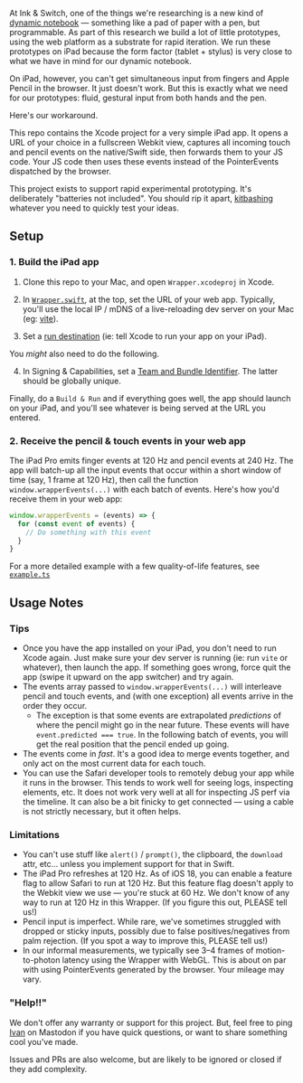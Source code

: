 At Ink & Switch, one of the things we're researching is a new kind of [dynamic notebook](https://www.inkandswitch.com/inkbase) — something like a pad of paper with a pen, but programmable. As part of this research we build a lot of little prototypes, using the web platform as a substrate for rapid iteration. We run these prototypes on iPad because the form factor (tablet + stylus) is very close to what we have in mind for our dynamic notebook.

On iPad, however, you can't get simultaneous input from fingers and Apple Pencil in the browser. It just doesn't work. But this is exactly what we need for our prototypes: fluid, gestural input from both hands and the pen.

Here's our workaround.

This repo contains the Xcode project for a very simple iPad app. It opens a URL of your choice in a fullscreen Webkit view, captures all incoming touch and pencil events on the native/Swift side, then forwards them to your JS code. Your JS code then uses these events instead of the PointerEvents dispatched by the browser.

This project exists to support rapid experimental prototyping. It's deliberately "batteries not included". You should rip it apart, [kitbashing](https://en.wikipedia.org/wiki/Kitbashing) whatever you need to quickly test your ideas.

## Setup

### 1. Build the iPad app

1. Clone this repo to your Mac, and open `Wrapper.xcodeproj` in Xcode.

2. In [`Wrapper.swift`](/Wrapper/Wrapper.swift), at the top, set the URL of your web app. Typically, you'll use the local IP / mDNS of a live-reloading dev server on your Mac (eg: [vite](https://vite.dev)).

3. Set a [run destination](https://developer.apple.com/documentation/xcode/building-and-running-an-app) (ie: tell Xcode to run your app on your iPad).

You *might* also need to do the following.

4. In Signing & Capabilities, set a [Team and Bundle Identifier](https://developer.apple.com/documentation/xcode/preparing-your-app-for-distribution). The latter should be globally unique.

Finally, do a `Build & Run` and if everything goes well, the app should launch on your iPad, and you'll see whatever is being served at the URL you entered.

### 2. Receive the pencil & touch events in your web app

The iPad Pro emits finger events at 120 Hz and pencil events at 240 Hz. The app will batch-up all the input events that occur within a short window of time (say, 1 frame at 120 Hz), then call the function `window.wrapperEvents(...)` with each batch of events. Here's how you'd receive them in your web app:

```javascript
window.wrapperEvents = (events) => {
  for (const event of events) {
    // Do something with this event
  }
}
```

For a more detailed example with a few quality-of-life features, see [`example.ts`](/example.ts)

## Usage Notes

### Tips
* Once you have the app installed on your iPad, you don't need to run Xcode again. Just make sure your dev server is running (ie: run `vite` or whatever), then launch the app. If something goes wrong, force quit the app (swipe it upward on the app switcher) and try again.
* The events array passed to `window.wrapperEvents(...)` will interleave pencil and touch events, and (with one exception) all events arrive in the order they occur.
  * The exception is that some events are extrapolated *predictions* of where the pencil might go in the near future. These events will have `event.predicted === true`. In the following batch of events, you will get the real position that the pencil ended up going.
* The events come in *fast*. It's a good idea to merge events together, and only act on the most current data for each touch.
* You can use the Safari developer tools to remotely debug your app while it runs in the browser. This tends to work well for seeing logs, inspecting elements, etc. It does not work very well at all for inspecting JS perf via the timeline. It can also be a bit finicky to get connected — using a cable is not strictly necessary, but it often helps.

### Limitations
* You can't use stuff like `alert()` / `prompt()`, the clipboard, the `download` attr, etc… unless you implement support for that in Swift.
* The iPad Pro refreshes at 120 Hz. As of iOS 18, you can enable a feature flag to allow Safari to run at 120 Hz. But this feature flag doesn't apply to the Webkit view we use — you're stuck at 60 Hz. We don't know of any way to run at 120 Hz in this Wrapper. (If you figure this out, PLEASE tell us!)
* Pencil input is imperfect. While rare, we've sometimes struggled with dropped or sticky inputs, possibly due to false positives/negatives from palm rejection. (If you spot a way to improve this, PLEASE tell us!)
* In our informal measurements, we typically see 3–4 frames of motion-to-photon latency using the Wrapper with WebGL. This is about on par with using PointerEvents generated by the browser. Your mileage may vary.

### "Help!!"

We don't offer any warranty or support for this project. But, feel free to ping [Ivan](http://mastodon.social/@spiralganglion) on Mastodon if you have quick questions, or want to share something cool you've made.

Issues and PRs are also welcome, but are likely to be ignored or closed if they add complexity.
